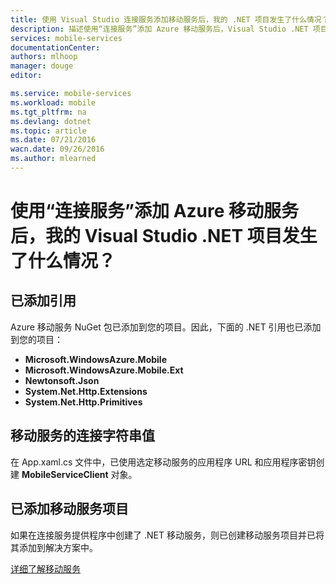 ```yaml
---
title: 使用 Visual Studio 连接服务添加移动服务后，我的 .NET 项目发生了什么情况？| Microsoft Azure
description: 描述使用“连接服务”添加 Azure 移动服务后，Visual Studio .NET 项目发生了什么情况
services: mobile-services
documentationCenter: 
authors: mlhoop
manager: douge
editor: 

ms.service: mobile-services
ms.workload: mobile
ms.tgt_pltfrm: na
ms.devlang: dotnet
ms.topic: article
ms.date: 07/21/2016
wacn.date: 09/26/2016
ms.author: mlearned
---
```


# 使用“连接服务”添加 Azure 移动服务后，我的 Visual Studio .NET 项目发生了什么情况？

## 已添加引用

Azure 移动服务 NuGet 包已添加到您的项目。因此，下面的 .NET 引用也已添加到您的项目：

- **Microsoft.WindowsAzure.Mobile**
- **Microsoft.WindowsAzure.Mobile.Ext**
- **Newtonsoft.Json**
- **System.Net.Http.Extensions**
- **System.Net.Http.Primitives** 

## 移动服务的连接字符串值

在 App.xaml.cs 文件中，已使用选定移动服务的应用程序 URL 和应用程序密钥创建 **MobileServiceClient** 对象。

## 已添加移动服务项目

如果在连接服务提供程序中创建了 .NET 移动服务，则已创建移动服务项目并已将其添加到解决方案中。

[详细了解移动服务](./index.md/)

<!---HONumber=Mooncake_0215_2016-->